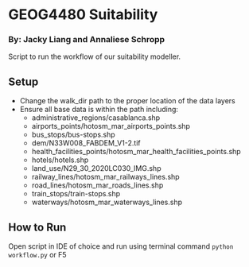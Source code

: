 # GEOG4480 Suitability
### By: Jacky Liang and Annaliese Schropp

Script to run the workflow of our suitability modeller.

## Setup
* Change the walk_dir path to the proper location of the data layers
* Ensure all base data is within the path including:
    * administrative_regions/casablanca.shp
    * airports_points/hotosm_mar_airports_points.shp
    * bus_stops/bus-stops.shp
    * dem/N33W008_FABDEM_V1-2.tif
    * health_facilities_points/hotosm_mar_health_facilities_points.shp
    * hotels/hotels.shp
    * land_use/N29_30_2020LC030_IMG.shp
    * railway_lines/hotosm_mar_railways_lines.shp
    * road_lines/hotosm_mar_roads_lines.shp
    * train_stops/train-stops.shp
    * waterways/hotosm_mar_waterways_lines.shp
    
## How to Run
Open script in IDE of choice and run using terminal command `python workflow.py` or F5
